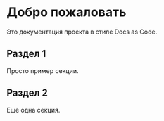 # Добро пожаловать

Это документация проекта в стиле Docs as Code.

## Раздел 1

Просто пример секции.

## Раздел 2

Ещё одна секция.
